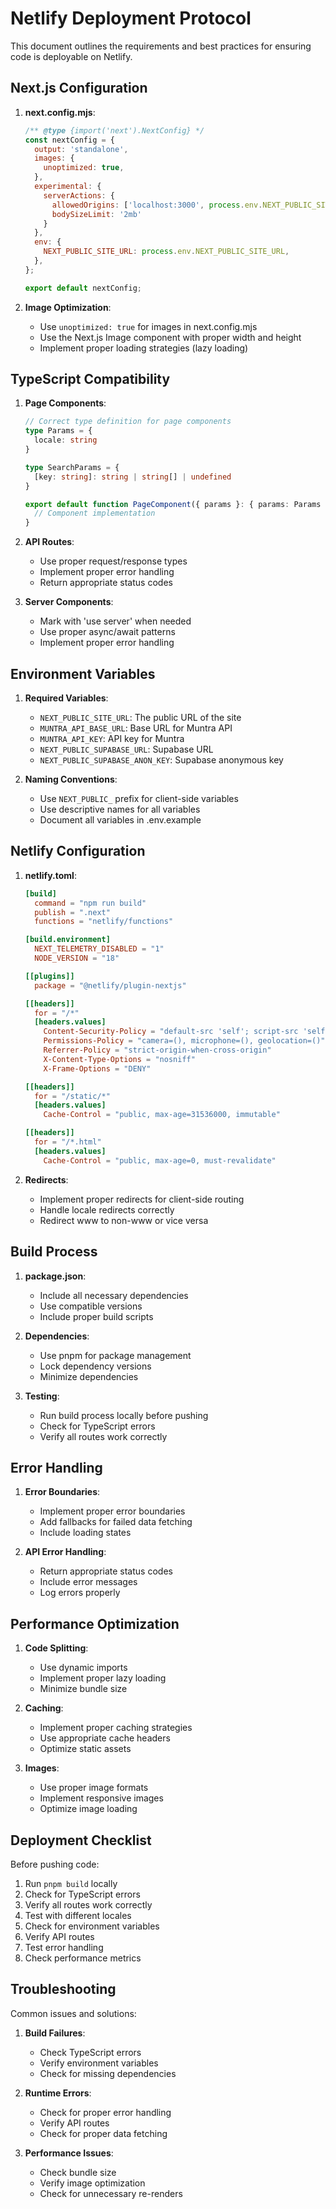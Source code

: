 # Netlify Deployment Protocol

This document outlines the requirements and best practices for ensuring code is deployable on Netlify.

## Next.js Configuration

1. **next.config.mjs**:
   ```javascript
   /** @type {import('next').NextConfig} */
   const nextConfig = {
     output: 'standalone',
     images: {
       unoptimized: true,
     },
     experimental: {
       serverActions: {
         allowedOrigins: ['localhost:3000', process.env.NEXT_PUBLIC_SITE_URL],
         bodySizeLimit: '2mb'
       }
     },
     env: {
       NEXT_PUBLIC_SITE_URL: process.env.NEXT_PUBLIC_SITE_URL,
     },
   };

   export default nextConfig;
   ```

2. **Image Optimization**:
   - Use `unoptimized: true` for images in next.config.mjs
   - Use the Next.js Image component with proper width and height
   - Implement proper loading strategies (lazy loading)

## TypeScript Compatibility

1. **Page Components**:
   ```typescript
   // Correct type definition for page components
   type Params = {
     locale: string
   }

   type SearchParams = {
     [key: string]: string | string[] | undefined
   }

   export default function PageComponent({ params }: { params: Params }) {
     // Component implementation
   }
   ```

2. **API Routes**:
   - Use proper request/response types
   - Implement proper error handling
   - Return appropriate status codes

3. **Server Components**:
   - Mark with 'use server' when needed
   - Use proper async/await patterns
   - Implement proper error handling

## Environment Variables

1. **Required Variables**:
   - `NEXT_PUBLIC_SITE_URL`: The public URL of the site
   - `MUNTRA_API_BASE_URL`: Base URL for Muntra API
   - `MUNTRA_API_KEY`: API key for Muntra
   - `NEXT_PUBLIC_SUPABASE_URL`: Supabase URL
   - `NEXT_PUBLIC_SUPABASE_ANON_KEY`: Supabase anonymous key

2. **Naming Conventions**:
   - Use `NEXT_PUBLIC_` prefix for client-side variables
   - Use descriptive names for all variables
   - Document all variables in .env.example

## Netlify Configuration

1. **netlify.toml**:
   ```toml
   [build]
     command = "npm run build"
     publish = ".next"
     functions = "netlify/functions"

   [build.environment]
     NEXT_TELEMETRY_DISABLED = "1"
     NODE_VERSION = "18"

   [[plugins]]
     package = "@netlify/plugin-nextjs"

   [[headers]]
     for = "/*"
     [headers.values]
       Content-Security-Policy = "default-src 'self'; script-src 'self' 'unsafe-inline' 'unsafe-eval'; style-src 'self' 'unsafe-inline'; img-src 'self' data: https:; font-src 'self' data:;"
       Permissions-Policy = "camera=(), microphone=(), geolocation=()"
       Referrer-Policy = "strict-origin-when-cross-origin"
       X-Content-Type-Options = "nosniff"
       X-Frame-Options = "DENY"

   [[headers]]
     for = "/static/*"
     [headers.values]
       Cache-Control = "public, max-age=31536000, immutable"

   [[headers]]
     for = "/*.html"
     [headers.values]
       Cache-Control = "public, max-age=0, must-revalidate"
   ```

2. **Redirects**:
   - Implement proper redirects for client-side routing
   - Handle locale redirects correctly
   - Redirect www to non-www or vice versa

## Build Process

1. **package.json**:
   - Include all necessary dependencies
   - Use compatible versions
   - Include proper build scripts

2. **Dependencies**:
   - Use pnpm for package management
   - Lock dependency versions
   - Minimize dependencies

3. **Testing**:
   - Run build process locally before pushing
   - Check for TypeScript errors
   - Verify all routes work correctly

## Error Handling

1. **Error Boundaries**:
   - Implement proper error boundaries
   - Add fallbacks for failed data fetching
   - Include loading states

2. **API Error Handling**:
   - Return appropriate status codes
   - Include error messages
   - Log errors properly

## Performance Optimization

1. **Code Splitting**:
   - Use dynamic imports
   - Implement proper lazy loading
   - Minimize bundle size

2. **Caching**:
   - Implement proper caching strategies
   - Use appropriate cache headers
   - Optimize static assets

3. **Images**:
   - Use proper image formats
   - Implement responsive images
   - Optimize image loading

## Deployment Checklist

Before pushing code:

1. Run `pnpm build` locally
2. Check for TypeScript errors
3. Verify all routes work correctly
4. Test with different locales
5. Check for environment variables
6. Verify API routes
7. Test error handling
8. Check performance metrics

## Troubleshooting

Common issues and solutions:

1. **Build Failures**:
   - Check TypeScript errors
   - Verify environment variables
   - Check for missing dependencies

2. **Runtime Errors**:
   - Check for proper error handling
   - Verify API routes
   - Check for proper data fetching

3. **Performance Issues**:
   - Check bundle size
   - Verify image optimization
   - Check for unnecessary re-renders 